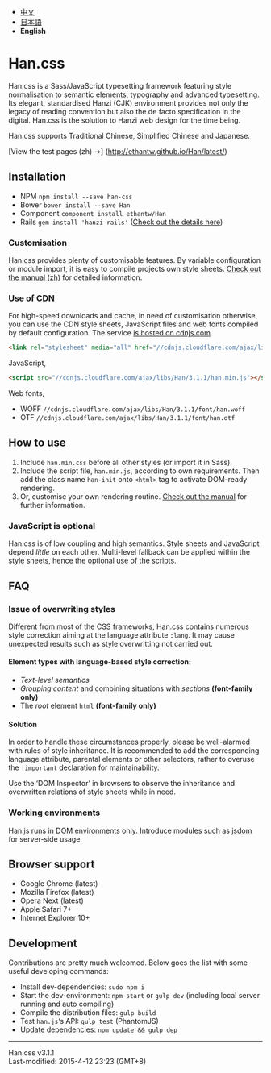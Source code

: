 
- [中文](https://github.com/ethantw/Han/blob/master/README.md)
- [日本語](https://github.com/ethantw/Han/blob/master/README-ja.md)
- <b>English</b>


Han.css
=======

Han.css is a Sass/JavaScript typesetting framework featuring style normalisation to semantic elements, typography and advanced typesetting. Its elegant, standardised Hanzi (CJK) environment provides not only the legacy of reading convention but also the de facto specification in the digital. Han.css is the solution to Hanzi web design for the time being.

Han.css supports Traditional Chinese, Simplified Chinese and Japanese.

[View the test pages (zh) →]
(http://ethantw.github.io/Han/latest/)

## Installation
- NPM `npm install --save han-css`
- Bower `bower install --save Han`
- Component `component install ethantw/Han`
- Rails `gem install 'hanzi-rails'` ([Check out the details here](https://github.com/billy3321/hanzi-rails))

### Customisation
Han.css provides plenty of customisable features. By variable configuration or module import, it is easy to compile projects own style sheets. [Check out the manual (zh)][api] for detailed information.

[api]: http://css.hanzi.co/manual/sass-api

### Use of CDN
For high-speed downloads and cache, in need of customisation otherwise, you can use the CDN style sheets, JavaScript files and web fonts compiled by default configuration. The service [is hosted on cdnjs.com][cdnjs].

[cdnjs]: http://cdnjs.com/libraries/han

````html
<link rel="stylesheet" media="all" href="//cdnjs.cloudflare.com/ajax/libs/Han/3.1.1/han.min.css">
````

JavaScript,

````html
<script src="//cdnjs.cloudflare.com/ajax/libs/Han/3.1.1/han.min.js"></script>
````

Web fonts,

- WOFF `//cdnjs.cloudflare.com/ajax/libs/Han/3.1.1/font/han.woff`
- OTF `//cdnjs.cloudflare.com/ajax/libs/Han/3.1.1/font/han.otf`

## How to use

1. Include `han.min.css` before all other styles (or import it in Sass).
2. Include the script file, `han.min.js`, according to own requirements. Then add the class name `han-init` onto `<html>` tag to activate DOM-ready rendering.
3. Or, customise your own rendering routine. [Check out the manual][rendering] for further information.

[rendering]: http://css.hanzi.co/manual/js-api#rendering

### JavaScript is optional
Han.css is of low coupling and high semantics. Style sheets and JavaScript depend *little* on each other. Multi-level fallback can be applied within the style sheets, hence the optional use of the scripts.

## FAQ
### Issue of overwriting styles
Different from most of the CSS frameworks, Han.css contains numerous style correction aiming at the language attribute `:lang`. It may cause unexpected results such as style overwritting not carried out.

#### Element types with language-based style correction:
- <i>Text-level semantics</i>
- <i>Grouping content</i> and combining situations with <i>sections</i> **(font-family only)**
- The <i>root</i> element `html` **(font-family only)**

#### Solution
In order to handle these circumstances properly, please be well-alarmed with rules of style inheritance. It is recommended to add the corresponding language attribute, parental elements or other selectors, rather to overuse the `!important` declaration for maintainability.

Use the ‘DOM Inspector’ in browsers to observe the inheritance and overwritten relations of style sheets while in need.

### Working environments
Han.js runs in DOM environments only. Introduce modules such as [jsdom] for server-side usage.

[jsdom]: https://github.com/tmpvar/jsdom

## Browser support

- Google Chrome (latest)
- Mozilla Firefox (latest)
- Opera Next (latest)
- Apple Safari 7+
- Internet Explorer 10+

## Development
Contributions are pretty much welcomed. Below goes the list with some useful developing commands:

- Install dev-dependencies: `sudo npm i`
- Start the dev-environment: `npm start` or `gulp dev` (including local server running and auto compiling)
- Compile the distribution files: `gulp build`
- Test `han.js`‘s API: `gulp test` (PhantomJS)
- Update dependencies: `npm update && gulp dep`

* * *
Han.css v3.1.1  
Last-modified: 2015-4-12 23:23 (GMT+8)

